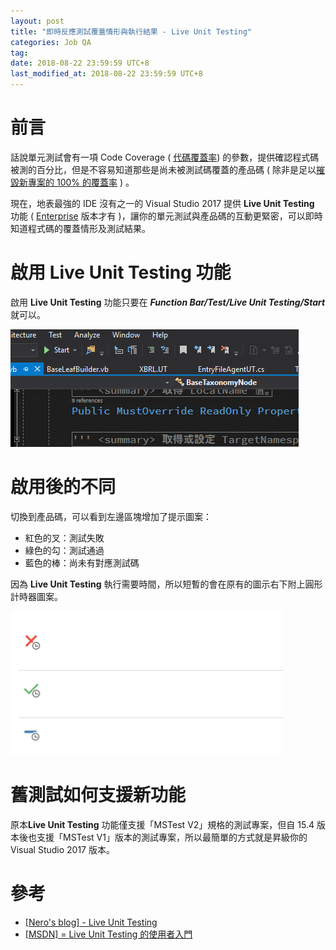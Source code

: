 ```yaml
---
layout: post
title: "即時反應測試覆蓋情形與執行結果 - Live Unit Testing"
categories: Job QA
tag: 
date: 2018-08-22 23:59:59 UTC+8 
last_modified_at: 2018-08-22 23:59:59 UTC+8 
---
```


# 前言

話說單元測試會有一項 Code Coverage ( [代碼覆蓋率](https://zh.wikipedia.org/wiki/%E4%BB%A3%E7%A2%BC%E8%A6%86%E8%93%8B%E7%8E%87)) 的參數，提供確認程式碼被測的百分比，但是不容易知道那些是尚未被測試碼覆蓋的產品碼 ( 除非是足以[摧毀新專案的 100% 的覆蓋率](https://www.puritys.me/docs-blog/article-230-%E9%81%8E%E9%AB%98%E7%9A%84-Test-Code-Coverage-%E5%B0%87%E6%91%A7%E6%AF%80%E4%B8%80%E5%80%8B%E6%96%B0%E5%B0%88%E6%A1%88.html) ) 。

現在，地表最強的 IDE 沒有之一的 Visual Studio 2017 提供 **Live Unit Testing** 功能 ( [Enterprise](https://visualstudio.microsoft.com/zh-hant/vs/?rr=https%3A%2F%2Fdevmanna.blogspot.com%2F2017%2F03%2Fvs2017-live-unit-testing.html) 版本才有 )，讓你的單元測試與產品碼的互動更緊密，可以即時知道程式碼的覆蓋情形及測試結果。

# 啟用 **Live Unit Testing** 功能

啟用 **Live Unit Testing** 功能只要在 ***Function Bar/Test/Live Unit Testing/Start*** 就可以。

![LiveUnitTesting](/assets/2018-08-22/LiveUnitTesting.gif)

# 啟用後的不同

切換到產品碼，可以看到左邊區塊增加了提示圖案：
- 紅色的叉：測試失敗
- 綠色的勾：測試通過
- 藍色的棒：尚未有對應測試碼

因為 **Live Unit Testing** 執行需要時間，所以短暫的會在原有的圖示右下附上圓形計時器圖案。

![LiveUnitTestingIconWaiting](/assets/2018-08-22/LiveUnitTestingIcon.png)

# 舊測試如何支援新功能

原本**Live Unit Testing** 功能僅支援「MSTest V2」規格的測試專案，但自 15.4 版本後也支援「MSTest V1」版本的測試專案，所以最簡單的方式就是昇級你的 Visual Studio 2017 版本。

# 參考

* [[Nero's blog] - Live Unit Testing](http://erdao123.oschina.io/nero/2017/11/12/UnitTest/Live-Unit-Testing/)
* [[MSDN] = Live Unit Testing 的使用者入門](https://docs.microsoft.com/zh-tw/visualstudio/test/live-unit-testing-start?tabs=csharp)